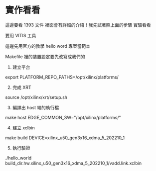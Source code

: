 # 實作看看

這邊要看 1393 文件 裡面會有詳細的介紹！我先試著照上面的步驟 實驗看看

要用 VITIS 工具

這邊先用官方的教學 hello word 專案當範本

Makefile 裡的裝置設定要先改寫成我們的

1. 建立平台

export PLATFORM_REPO_PATHS=/opt/xilinx/platforms/

2. 完成 XRT

source /opt/xilinx/xrt/setup.sh

3. 編譯出 host 端的執行檔

make host EDGE_COMMON_SW="/opt/xilinx/platforms/"

4. 建立 xclbin

make build DEVICE=xilinx_u50_gen3x16_xdma_5_202210_1

5. 執行驗證

./hello_world build_dir.hw.xilinx_u50_gen3x16_xdma_5_202210_1/vadd.link.xclbin



